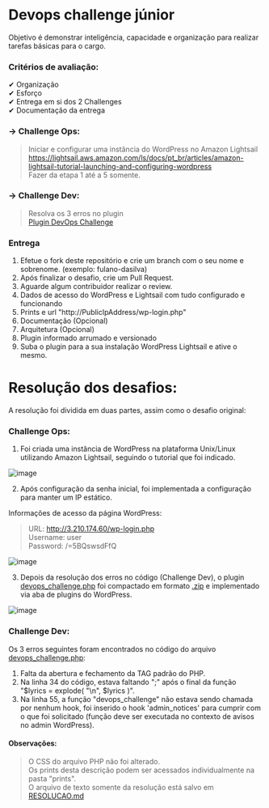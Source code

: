 # Devops challenge júnior

Objetivo é demonstrar inteligência, capacidade e organização para realizar tarefas básicas para o cargo.

### Critérios de avaliação:

✔ Organização <br>
✔ Esforço <br>
✔ Entrega em si dos 2 Challenges <br>
✔ Documentação da entrega <br>


### → Challenge Ops:
> Iniciar e configurar uma instância do WordPress no Amazon Lightsail <br>
https://lightsail.aws.amazon.com/ls/docs/pt_br/articles/amazon-lightsail-tutorial-launching-and-configuring-wordpress <br>
Fazer da etapa 1 até a 5 somente.

### → Challenge Dev:
> Resolva os 3 erros no plugin<br>
[Plugin DevOps Challenge](devops_challenge.php)



### Entrega
1. Efetue o fork deste repositório e crie um branch com o seu nome e sobrenome. (exemplo: fulano-dasilva)
2. Após finalizar o desafio, crie um Pull Request.
3. Aguarde algum contribuidor realizar o review.
4. Dados de acesso do WordPress e Lightsail com tudo configurado e funcionando
5. Prints e url "http://PublicIpAddress/wp-login.php"
6. Documentação (Opcional)
7. Arquitetura (Opcional)
8. Plugin informado arrumado e versionado
9. Suba o plugin para a sua instalação WordPress Lightsail e ative o mesmo.

# Resolução dos desafios:

A resolução foi dividida em duas partes, assim como o desafio original:

### Challenge Ops:

1. Foi criada uma instância de WordPress na plataforma Unix/Linux utilizando Amazon Lightsail, seguindo o tutorial que foi indicado.

![image](https://github.com/mzsmatheus/devops-challenge-junior/assets/63678546/12275388-66d1-40a3-8f31-6bde26e058e5)


2. Após configuração da senha inicial, foi implementada a configuração para manter um IP estático.

Informações de acesso da página WordPress:
> URL: http://3.210.174.60/wp-login.php <br>
>   Username: user <br>
>   Password: /=5BQswsdFfQ

![image](https://github.com/mzsmatheus/devops-challenge-junior/assets/63678546/16042df3-2de3-45aa-a7f1-e57068cb99d0)



3. Depois da resolução dos erros no código (Challenge Dev), o plugin [devops_challenge.php](devops_challenge.php) foi compactado em formato [.zip](plugin_correcao.zip) e implementado via aba de plugins do WordPress.

![image](https://github.com/mzsmatheus/devops-challenge-junior/assets/63678546/419d6cd9-3542-44e5-823f-c4299cf1b24f)


### Challenge Dev:
Os 3 erros seguintes foram encontrados no código do arquivo [devops_challenge.php](devops_challenge.php):

1. Falta da abertura e fechamento da TAG padrão do PHP.
2. Na linha 34 do código, estava faltando ";" após o final da função "$lyrics = explode( "\n", $lyrics )".
3. Na linha 55, a função "devops_challenge" não estava sendo chamada por nenhum hook, foi inserido o hook 'admin_notices' para cumprir com o que foi solicitado (função deve ser executada no contexto de avisos no admin WordPress).

#### Observações: 

> O CSS do arquivo PHP não foi alterado. <br>
> Os prints desta descrição podem ser acessados individualmente na pasta "prints". <br>
> O arquivo de texto somente da resolução está salvo em [RESOLUCAO.md](RESOLUCAO.md)
